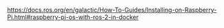 https://docs.ros.org/en/galactic/How-To-Guides/Installing-on-Raspberry-Pi.html#raspberry-pi-os-with-ros-2-in-docker
